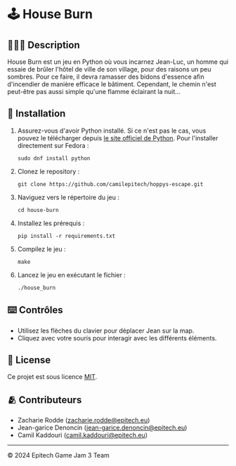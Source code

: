 # 🕹️ House Burn

## 👨🏻‍💻 Description
House Burn est un jeu en Python où vous incarnez Jean-Luc, un homme qui essaie de brûler l'hôtel de ville de son village, pour des raisons un peu sombres. Pour ce faire, il devra ramasser des bidons d'essence afin d'incendier de manière efficace le bâtiment. Cependant, le chemin n'est peut-être pas aussi simple qu'une flamme éclairant la nuit...

## 📂 Installation
1. Assurez-vous d'avoir Python installé. Si ce n'est pas le cas, vous pouvez le télécharger depuis [le site officiel de Python](https://www.python.org/). Pour l'installer directement sur Fedora :

    ```
    sudo dnf install python
    ```
2. Clonez le repository :

    ```
    git clone https://github.com/camilepitech/hoppys-escape.git
    ```
3. Naviguez vers le répertoire du jeu :

    ```
    cd house-burn
    ```
4. Installez les prérequis :

    ```
    pip install -r requirements.txt
    ```
5. Compilez le jeu :

    ```
    make
    ```
6. Lancez le jeu en exécutant le fichier :

    ```
    ./house_burn
    ```

## ⌨️ Contrôles
- Utilisez les flèches du clavier pour déplacer Jean sur la map.
- Cliquez avec votre souris pour interagir avec les différents éléments.

## 🔗 License
Ce projet est sous licence [MIT](LICENSE).

## 🫂 Contributeurs
- Zacharie Rodde (zacharie.rodde@epitech.eu)
- Jean-garice Denoncin (jean-garice.denoncin@epitech.eu)
- Camil Kaddouri (camil.kaddouri@epitech.eu)

---

© 2024 Epitech Game Jam 3 Team
